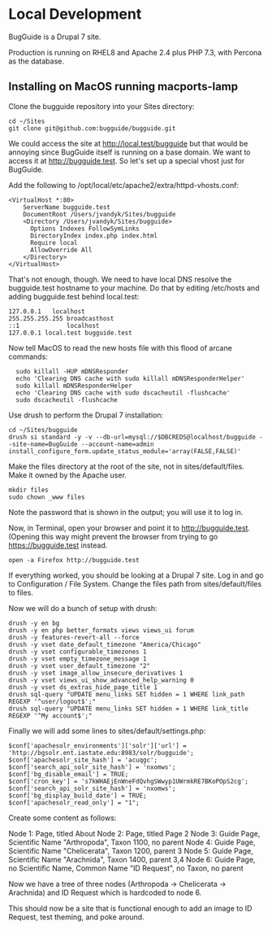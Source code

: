 # Local Development

BugGuide is a Drupal 7 site.

Production is running on RHEL8 and Apache 2.4 plus PHP 7.3, with Percona as the database.

## Installing on MacOS running macports-lamp

Clone the bugguide repository into your Sites directory:

```
cd ~/Sites
git clone git@github.com:bugguide/bugguide.git
```

We could access the site at http://local.test/bugguide but that would be annoying since BugGuide itself is running on a base domain. We want to access it at http://bugguide.test. So let's set up a special vhost just for BugGuide.

Add the following to /opt/local/etc/apache2/extra/httpd-vhosts.conf:

```
<VirtualHost *:80>
    ServerName bugguide.test
    DocumentRoot /Users/jvandyk/Sites/bugguide
    <Directory /Users/jvandyk/Sites/bugguide>
      Options Indexes FollowSymLinks
      DirectoryIndex index.php index.html
      Require local
      AllowOverride All
    </Directory>
</VirtualHost>
```

That's not enough, though. We need to have local DNS resolve the bugguide.test hostname to your machine. Do that by editing /etc/hosts and adding bugguide.test behind local.test:

```
127.0.0.1	localhost
255.255.255.255	broadcasthost
::1             localhost
127.0.0.1 local.test bugguide.test
```

Now tell MacOS to read the new hosts file with this flood of arcane commands:

```
  sudo killall -HUP mDNSResponder
  echo 'Clearing DNS cache with sudo killall mDNSResponderHelper'
  sudo killall mDNSResponderHelper
  echo 'Clearing DNS cache with sudo dscacheutil -flushcache'
  sudo dscacheutil -flushcache
```

Use drush to perform the Drupal 7 installation:

```
cd ~/Sites/bugguide
drush si standard -y -v --db-url=mysql://$DBCREDS@localhost/bugguide --site-name=BugGuide --account-name=admin install_configure_form.update_status_module='array(FALSE,FALSE)'
```

Make the files directory at the root of the site, not in sites/default/files. Make it owned by the Apache user.

```
mkdir files
sudo chown _www files
```

Note the password that is shown in the output; you will use it to log in.

Now, in Terminal, open your browser and point it to http://bugguide.test. (Opening this way might prevent the browser from trying to go https://bugguide.test instead.

```
open -a Firefox http://bugguide.test
```

If everything worked, you should be looking at a Drupal 7 site. Log in and go to Configuration / File System. Change the files path from sites/default/files to files.

Now we will do a bunch of setup with drush:

```
drush -y en bg
drush -y en php better_formats views views_ui forum
drush -y features-revert-all --force
drush -y vset date_default_timezone "America/Chicago"
drush -y vset configurable_timezones 1
drush -y vset empty_timezone_message 1
drush -y vset user_default_timezone "2"
drush -y vset image_allow_insecure_derivatives 1
drush -y vset views_ui_show_advanced_help_warning 0
drush -y vset ds_extras_hide_page_title 1
drush sql-query "UPDATE menu_links SET hidden = 1 WHERE link_path REGEXP '^user/logout$';"
drush sql-query "UPDATE menu_links SET hidden = 1 WHERE link_title REGEXP '^My account$';"
```

Finally we will add some lines to sites/default/settings.php:

```
$conf['apachesolr_environments']['solr']['url'] = 'http://bgsolr.ent.iastate.edu:8983/solr/bugguide';
$conf['apachesolr_site_hash'] = 'acuqgc';
$conf['search_api_solr_site_hash'] = 'nxomws';
$conf['bg_disable_email'] = TRUE;
$conf['cron_key'] = 's7kWHAEjEnWneFdQvhgSWwyp1UWrmkRE7BKoPOpS2cg';
$conf['search_api_solr_site_hash'] = 'nxomws';
$conf['bg_display_build_date'] = TRUE;
$conf['apachesolr_read_only'] = "1";
```

Create some content as follows:

Node 1: Page, titled About
Node 2: Page, titled Page 2
Node 3: Guide Page, Scientific Name "Arthropoda", Taxon 1100, no parent
Node 4: Guide Page, Scientific Name "Chelicerata", Taxon 1200, parent 3
Node 5: Guide Page, Scientific Name "Arachnida", Taxon 1400, parent 3,4
Node 6: Guide Page, no Scientific Name, Common Name "ID Request", no Taxon, no parent

Now we have a tree of three nodes (Arthropoda -> Chelicerata -> Arachnida) and ID Request which is hardcoded to node 6.

This should now be a site that is functional enough to add an image to ID Request, test theming, and poke around.

